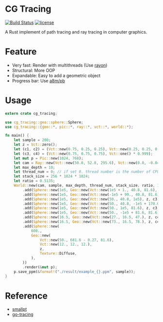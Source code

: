 # CG Tracing

[![Build Status](https://travis-ci.org/xalanq/cg_tracing.svg?branch=master)](https://travis-ci.org/xalanq/cg_tracing)
[![license](https://img.shields.io/badge/license-MIT-%23373737.svg)](https://raw.githubusercontent.com/xalanq/cg_tracing/master/LICENSE)

A Rust implement of path tracing and ray tracing in computer graphics.

# Feature

- Very fast: Render with multithreads (Use [rayon](https://github.com/rayon-rs/rayon/))
- Structural: More OOP
- Expandable: Easy to add a geometric object
- Progress bar: Use [a8m/pb](https://github.com/a8m/pb)

# Usage

```rust
extern crate cg_tracing;

use cg_tracing::geo::sphere::Sphere;
use cg_tracing::{geo::*, pic::*, ray::*, vct::*, world::*};

fn main() {
    let sample = 200;
    let z = Vct::zero();
    let (c1, c2) = (Vct::new(0.75, 0.25, 0.25), Vct::new(0.25, 0.25, 0.75));
    let (c3, c4) = (Vct::new(0.75, 0.75, 0.75), Vct::one() * 0.999);
    let mut p = Pic::new(1024, 768);
    let cam = Ray::new(Vct::new(50.0, 52.0, 295.6), Vct::new(0.0, -0.042612, -1.0));
    let max_depth = 10;
    let thread_num = 0; // if set 0. thread number is the number of CPUs available(logical cores).
    let stack_size = 256 * 1024 * 1024;
    let ratio = 0.5135;
    World::new(cam, sample, max_depth, thread_num, stack_size, ratio, 1.0, 1.5)
        .add(Sphere::new(1e5, Geo::new(Vct::new(1e5 + 1., 40.8, 81.6), z, c1, Texture::Diffuse)))
        .add(Sphere::new(1e5, Geo::new(Vct::new(-1e5 + 99., 40.8, 81.6), z, c2, Texture::Diffuse)))
        .add(Sphere::new(1e5, Geo::new(Vct::new(50., 40.8, 1e5), z, c3, Texture::Diffuse)))
        .add(Sphere::new(1e5, Geo::new(Vct::new(50., 40.8, -1e5 + 170.0), z, z, Texture::Diffuse)))
        .add(Sphere::new(1e5, Geo::new(Vct::new(50., 1e5, 81.6), z, c3, Texture::Diffuse)))
        .add(Sphere::new(1e5, Geo::new(Vct::new(50., -1e5 + 81.6, 81.6), z, c3, Texture::Diffuse)))
        .add(Sphere::new(16.5, Geo::new(Vct::new(27., 16.5, 47.), z, c4, Texture::Specular)))
        .add(Sphere::new(16.5, Geo::new(Vct::new(73., 16.5, 78.), z, c4, Texture::Refractive)))
        .add(Sphere::new(
            600.,
            Geo::new(
                Vct::new(50., 681.6 - 0.27, 81.6),
                Vct::new(12., 12., 12.),
                z,
                Texture::Diffuse,
            ),
        ))
        .render(&mut p);
    p.save_ppm(&format!("./result/example_{}.ppm", sample));
}
```

# Reference

- [smallpt](http://www.kevinbeason.com/smallpt/)
- [go-tracing](https://github.com/xalanq/go-tracing)
